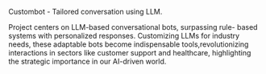 Custombot - Tailored conversation using LLM.

Project centers on LLM-based conversational bots, surpassing rule- based systems with personalized responses. Customizing LLMs for industry needs, these adaptable bots become indispensable tools,revolutionizing interactions in sectors like customer support and healthcare, highlighting the strategic importance in our AI-driven world.
